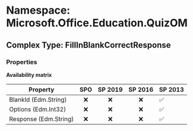 # Namespace: Microsoft.Office.Education.QuizOM

## Complex Type: FillInBlankCorrectResponse

### Properties

**Availability matrix**

Property | SPO | SP 2019 | SP 2016 | SP 2013
----------|:---:|:-------:|:-------:|:-------
BlankId (Edm.String) | ❌ | ❌ | ❌ | ✅
Options (Edm.Int32) | ❌ | ❌ | ❌ | ✅
Response (Edm.String) | ❌ | ❌ | ❌ | ✅